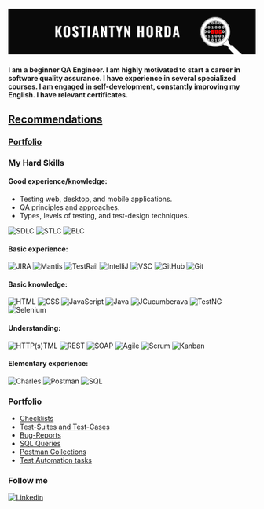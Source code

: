 [![Header](https://github.com/KostiantynHorda/kostiantynhorda/blob/main/assets/KH_18.png)](https://www.linkedin.com/in/horda-kostiantyn)


#### I am a beginner QA Engineer. I am highly motivated to start a career in software quality assurance. I have experience in several specialized courses. I am engaged in self-development, constantly improving my English. I have relevant certificates.

## [Recommendations](https://github.com/KostiantynHorda/Recommendations)

### [Portfolio](https://github.com/KostiantynHorda/kostiantynhorda/tree/master#follow-me)

### My Hard Skills

#### Good experience/knowledge:
* Testing web, desktop, and mobile applications. 
* QA principles and approaches. 
* Types, levels of testing, and test-design techniques.</br>

![SDLC](https://img.shields.io/badge/SDLC-090909?style=for-the-badge&logo=sdlc&logoColor=47C5FB)
![STLC](https://img.shields.io/badge/STLC-090909?style=for-the-badge&logo=stlc&logoColor=47C5FB)
![BLC](https://img.shields.io/badge/BLC-090909?style=for-the-badge&logo=blc&logoColor=47C5FB)

#### Basic experience:
![JIRA](https://img.shields.io/badge/JIRA-090909?style=for-the-badge&logo=JIRA&logoColor=47C5FB)
![Mantis](https://img.shields.io/badge/Mantis-090909?style=for-the-badge&logo=mantis&logoColor=47C5FB)
![TestRail](https://img.shields.io/badge/TestRail-090909?style=for-the-badge&logo=testrail&logoColor=47C5FB)
![IntelliJ](https://img.shields.io/badge/IntelliJ-090909?style=for-the-badge&logo=IntelliJidea&logoColor=47C5FB)
![VSC](https://img.shields.io/badge/VSC-090909?style=for-the-badge&logo=visualstudiocode&logoColor=47C5FB)
![GitHub](https://img.shields.io/badge/GitHub-090909?style=for-the-badge&logo=GitHub&logoColor=47C5FB)
![Git](https://img.shields.io/badge/Git-090909?style=for-the-badge&logo=Git&logoColor=47C5FB)


#### Basic knowledge:
![HTML](https://img.shields.io/badge/HTML-090909?style=for-the-badge&logo=HTML&logoColor=47C5FB)
![CSS](https://img.shields.io/badge/CSS-090909?style=for-the-badge&logo=CSS&logoColor=47C5FB)
![JavaScript](https://img.shields.io/badge/JavaScript-090909?style=for-the-badge&logo=JavaScript&logoColor=47C5FB)
![Java](https://img.shields.io/badge/Java-090909?style=for-the-badge&logo=Java&logoColor=47C5FB)
![JCucumberava](https://img.shields.io/badge/Cucumber-090909?style=for-the-badge&logo=Cucumber&logoColor=47C5FB)
![TestNG](https://img.shields.io/badge/TestNG-090909?style=for-the-badge&logo=TestNG&logoColor=47C5FB)
![Selenium](https://img.shields.io/badge/Selenium-090909?style=for-the-badge&logo=Selenium&logoColor=47C5FB)


#### Understanding:
![HTTP(s)TML](https://img.shields.io/badge/HTTP(s)-090909?style=for-the-badge&logo=HTTP&logoColor=47C5FB)
![REST](https://img.shields.io/badge/REST-090909?style=for-the-badge&logo=REST&logoColor=47C5FB)
![SOAP](https://img.shields.io/badge/SOAP-090909?style=for-the-badge&logo=SOAP&logoColor=47C5FB)
![Agile](https://img.shields.io/badge/Agile-090909?style=for-the-badge&logo=Agile&logoColor=47C5FB)
![Scrum](https://img.shields.io/badge/Scrum-090909?style=for-the-badge&logo=Scrum&logoColor=47C5FB)
![Kanban](https://img.shields.io/badge/Kanban-090909?style=for-the-badge&logo=Kanban&logoColor=47C5FB)


#### Elementary experience:
![Charles](https://img.shields.io/badge/Charles-090909?style=for-the-badge&logo=Charles&logoColor=47C5FB)
![Postman](https://img.shields.io/badge/Postman-090909?style=for-the-badge&logo=Postman&logoColor=47C5FB)
![SQL](https://img.shields.io/badge/SQL-090909?style=for-the-badge&logo=mysql&logoColor=47C5FB)


### Portfolio
* [Checklists](https://github.com/KostiantynHorda/Checklists)</br>
* [Test-Suites and Test-Cases](https://github.com/KostiantynHorda/Test-Cases)</br>
* [Bug-Reports](https://github.com/KostiantynHorda/Bug-Reports)</br>
* [SQL Queries](https://github.com/KostiantynHorda/SQL-Queries)</br>
* [Postman Collections](https://github.com/KostiantynHorda/Postman-Collections)</br>
* [Test Automation tasks](https://github.com/KostiantynHorda/Test-Automation-tasks)

### Follow me
[![Linkedin](https://img.shields.io/badge/Linkedin-090909?style=for-the-badge&logo=Linkedin&logoColor=47C5FB)](https://www.linkedin.com/in/horda-kostiantyn)

